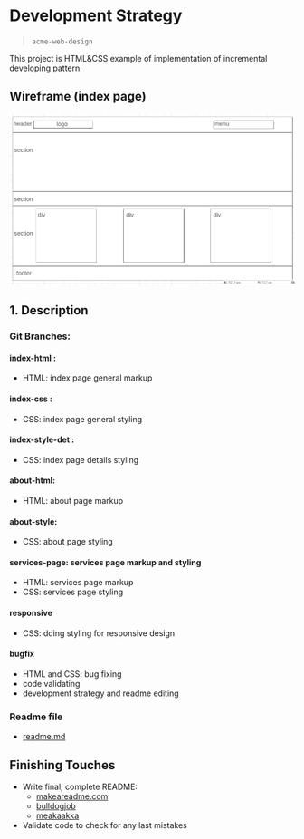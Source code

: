 # Development Strategy

> `acme-web-design`

This project is HTML&CSS example of implementation of incremental developing pattern.



## Wireframe (index page)

<!-- include a wireframe for your project in this repository, and display it here -->
<!-- wireframe.cc is a good site for getting started with wireframes -->
![wireframe](wireframe.png)

## 1. Description


### Git Branches: 

#### index-html : 
  * HTML: index page general markup
  
#### index-css : 
  * CSS: index page general styling


#### index-style-det : 
  * CSS: index page details styling

#### about-html: 
  * HTML: about page markup

#### about-style: 
  * CSS: about page styling

#### services-page: services page markup and styling
  * HTML: services page markup
  * CSS: services page styling

#### responsive
* CSS: dding styling for responsive design

#### bugfix
* HTML and CSS: bug fixing
* code validating
* development strategy and readme editing

### Readme file
* [readme.md](README.md)

## Finishing Touches

- Write final, complete README:
  - [makeareadme.com](https://www.makeareadme.com/)
  - [bulldogjob](https://bulldogjob.com/news/449-how-to-write-a-good-readme-for-your-github-project)
  - [meakaakka](https://medium.com/@meakaakka/a-beginners-guide-to-writing-a-kickass-readme-7ac01da88ab3)
- Validate code to check for any last mistakes
